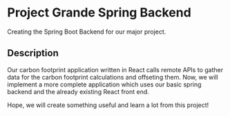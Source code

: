 # Project Grande Spring Backend
Creating the Spring Boot Backend for our major project.
## Description
Our carbon footprint application written in React calls remote APIs to gather data for the carbon footprint calculations and offseting them.
Now, we will implement a more complete application which uses our basic spring backend and the already existing React front end.

Hope, we will create something useful and learn a lot from this project!
